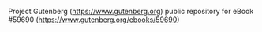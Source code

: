 Project Gutenberg (https://www.gutenberg.org) public repository for
eBook #59690 (https://www.gutenberg.org/ebooks/59690)
